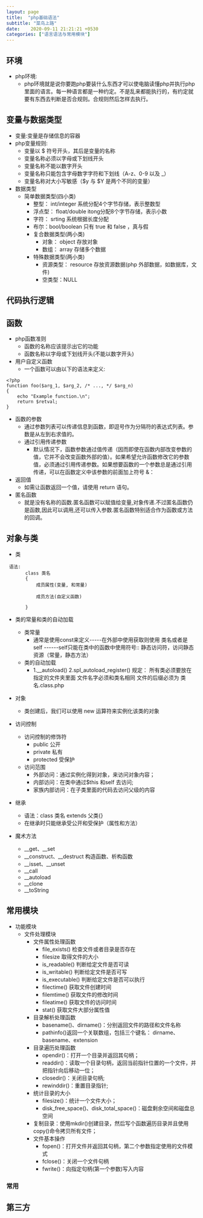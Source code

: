 ```yaml
---
layout: page
title:  "php基础语法"
subtitle: "菜鸟上路"
date:    2020-09-11 21:21:21 +0530
categories: ["语言语法与常用模块"]
---
```


## 环境

- php环境:
    - php环境就是说你要跑php要装什么东西才可以使电脑读懂php并执行php里面的语言。每一种语言都是一种约定。不是乱来都能执行的，有约定就要有东西去判断是否合规则。合规则然后怎样去执行。
        

## 变量与数据类型

- 变量:变量是存储信息的容器
- php变量规则:
    - 变量以 $ 符号开头，其后是变量的名称
    - 变量名称必须以字母或下划线开头
    - 变量名称不能以数字开头
    - 变量名称只能包含字母数字字符和下划线（A-z、0-9 以及 _）
    - 变量名称对大小写敏感（$y 与 $Y 是两个不同的变量）
- 数据类型
    - 简单数据类型(四小类)
        - 整型： int/integer 系统分配4个字节存储，表示整数型
        - 浮点型： float/double itong分配8个字节存储，表示小数
        - 字符： srting 系统根据长度分配
        - 布尔：bool/boolean 只有 true 和 false ，真与假
        - 复合数据类型(两小类)
            - 对象： object 存放对象
            - 数组： array 存储多个数据
        - 特殊数据类型(两小类)
            - 资源类型： resource 存放资源数据(php 外部数据，如数据库，文件)
            - 空类型：NULL

## 代码执行逻辑

## 函数
- php函数准则
    - 函数的名称应该提示出它的功能
    - 函数名称以字母或下划线开头(不能以数字开头)
- 用户自定义函数 
    - 一个函数可以由以下的语法来定义:       

```
<?php
function foo($arg_1, $arg_2, /* ..., */ $arg_n)
{
    echo "Example function.\n";
    return $retval;
}
```

- 函数的参数
    - 通过参数列表可以传递信息到函数，即逗号作为分隔符的表达式列表。参数是从左到右求值的。
    - 通过引用传递参数
        - 默认情况下，函数参数通过值传递（因而即使在函数内部改变参数的值，它并不会改变函数外部的值）。如果希望允许函数修改它的参数值，必须通过引用传递参数。如果想要函数的一个参数总是通过引用传递，可以在函数定义中该参数的前面加上符号 &：
- 返回值 
    - 如需让函数返回一个值，请使用 return 语句。
- 匿名函数
    - 就是没有名称的函数.匿名函数可以赋值给变量,对象传递.不过匿名函数仍是函数,因此可以调用,还可以传入参数.匿名函数特别适合作为函数或方法的回调。
## 对象与类 
- 类

```
 语法:
       class 类名
       {
           成员属性(变量, 和常量)
           
           成员方法(自定义函数)
  
       }
```

- 类的常量和类的自动加载
    - 类常量
        - 通常是使用const来定义-----在外部中使用获取则使用 类名或者是self ------self只能在类中的函数中使用符号:: 静态访问符，访问静态资源（常量，静态方法）
    - 类的自动加载
        - 1.__autoload()
          2.spl_autoload_register()
          规定：
          所有类必须要放在指定的文件夹里面
          文件名字必须和类名相同
          文件的后缀必须为 类名.class.php
- 对象
    - 类创建后，我们可以使用 new 运算符来实例化该类的对象

- 访问控制
    - 访问控制的修饰符
        - public 公开
        - private 私有
        - protected 受保护
    - 访问范围 
        - 外部访问：通过实例化得到对象，来访问对象内容；
        - 内部访问：在类中通过$this 和self 去访问;
        - 家族内部访问：在子类里面的代码去访问父级的内容
- 继承 
    - 语法：class 类名 extends 父类{}
    - 在继承时只能继承受公开和受保护（属性和方法）
- 魔术方法
    - __get、__set
    - __construct、__destruct 构造函数、析构函数
    - __isset、__unset
    - __call
    - __autoload
    - __clone
    - __toString 

## 常用模块

- 功能模块
    - 文件处理模块
        - 文件属性处理函数 
            - file_exists() 检查文件或者目录是否存在
            - filesize 取得文件的大小
            - is_readable() 判断给定文件是否可读
            - is_writable() 判断给定文件是否可写
            - is_executable() 判断给定文件是否可以执行
            - filectime() 获取文件创建时间
            - filemtime() 获取文件的修改时间
            - fileatime() 获取文件的访问时间
            - stat() 获取文件大部分属性值
        - 目录解析处理函数 
            - basename()、dirname()：分别返回文件的路径和文件名称
            - pathinfo()返回一个关联数组，包括三个键名： dirname、basename、extension
        - 目录遍历处理函数
            - opendir()：打开一个目录并返回其句柄；
            - readdir()：读取一个目录句柄，返回当前指针位置的一个文件，并把指针向后移动一位；
            - closedir()：关闭目录句柄;
            - rewinddir()：重置目录指针;
        - 统计目录的大小
            - filesize()：统计一个文件大小；
            - disk_free_space()、disk_total_space()：磁盘剩余空间和磁盘总空间
        - 复制目录：使用mkdir()创建目录，然后写个函数遍历目录并且使用copy()命令拷贝所有文件；
        - 文件基本操作
            - fopen()：打开文件并返回其句柄，第二个参数指定使用的文件模式
            - fclose()：关闭一个文件句柄
            - fwrite()：向指定句柄(第一个参数)写入内容

### 常用
## 第三方